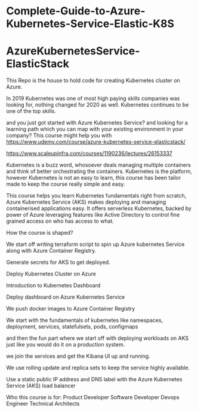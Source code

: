 # Complete-Guide-to-Azure-Kubernetes-Service-Elastic-K8S
# AzureKubernetesService-ElasticStack

This Repo is the house to hold code for creating Kubernetes cluster on Azure.

In 2019 Kubernetes was one of most high paying skills companies was looking for, nothing changed for 2020 as well. Kubernetes continues to be one of the top skills.

and you just got started with Azure Kubernetes Service? and looking for a learning path which you can map with your existing environment in your company? This course might help you with https://www.udemy.com/course/azure-kubernetes-service-elasticstack/

https://www.scaleupinfra.com/courses/1190236/lectures/26153337

Kubernetes is a buzz word, whosoever deals managing multiple containers and think of better orchestrating the containers. Kubernetes is the platform, however Kubernetes is not an easy to learn, this course has been tailor made to keep the course really simple and easy.

This course helps you learn Kubernetes fundamentals right from scratch,  Azure Kubernetes Service (AKS) makes deploying and managing containerised applications easy. It offers serverless Kubernetes, backed by power of Azure leveraging features like Active Directory to control fine grained access on who has access to what.

How the course is shaped?

We start off writing terraform script to spin up Azure kubernetes Service along with Azure Container Registry.

Generate secrets for AKS to get deployed.

Deploy Kubernetes Cluster on Azure

Introduction to Kubernetes Dashboard

Deploy dashboard on Azure Kubernetes Service

We push docker images to Azure Container Registry

We start with the fundamentals of kubernetes like namespaces, deployment, services, statefulsets, pods, configmaps

and then the fun part where we start off with deploying workloads on AKS just like you would do it on a production system.

we join the services and get the Kibana UI up and running.

We use rolling update and replica sets to keep the service highly available.

Use a static public IP address and DNS label with the Azure Kubernetes Service (AKS) load balancer





Who this course is for:
Product Developer
Software Developer
Devops Engineer
Technical Architects



